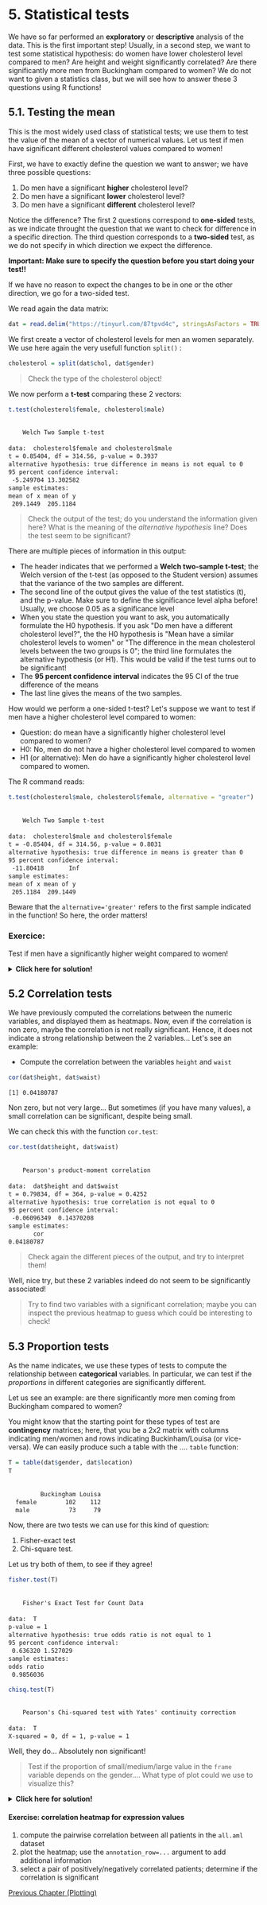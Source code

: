 # 5. Statistical tests

We have so far performed an **exploratory** or **descriptive** analysis of the data. This is the first important step! 
Usually, in a second step, we want to test some statistical hypothesis: do women have lower cholesterol level compared to men? Are height and weight significantly correlated? Are there significantly more men from Buckingham compared to women?
We do not want to given a statistics class, but we will see how to answer these 3 questions using R functions!


## 5.1. Testing the mean

This is the most widely used class of statistical tests; we use them to test the value of the mean of a vector of numerical values. Let us test if men have significant different cholesterol values compared to women!

First, we have to exactly define the question we want to answer; we have three possible questions:

1. Do men have a significant **higher** cholesterol level?
2. Do men have a significant **lower** cholesterol level?
3. Do men have a significant **different** cholesterol level?

Notice the difference? The first 2 questions correspond to **one-sided** tests, as we indicate throught the question that we want to check for difference in a specific direction. The third question corresponds to a **two-sided** test, as we do not specify in which direction we expect the difference. 

**Important: Make sure to specify the question before you start doing your test!!**

If we have no reason to expect the changes to be in one or the other direction, we go for a two-sided test.

We read again the data matrix:


```r
dat = read.delim("https://tinyurl.com/87tpvd4c", stringsAsFactors = TRUE)
```

We first create a vector of cholesterol levels for men an women separately. We use here again the very usefull function `split()` :


```r
cholesterol = split(dat$chol, dat$gender)
```

> Check the type of the cholesterol object!

We now perform a **t-test** comparing these 2 vectors:


```r
t.test(cholesterol$female, cholesterol$male)
```

```

	Welch Two Sample t-test

data:  cholesterol$female and cholesterol$male
t = 0.85404, df = 314.56, p-value = 0.3937
alternative hypothesis: true difference in means is not equal to 0
95 percent confidence interval:
 -5.249704 13.302582
sample estimates:
mean of x mean of y 
 209.1449  205.1184 
```

> Check the output of the test; do you understand the information given here?
> What is the meaning of the *alternative hypothesis* line?
> Does the test seem to be significant?



There are multiple pieces of information in this output:

* The header indicates that we performed a **Welch two-sample t-test**; the Welch version of the t-test (as opposed to the Student version) assumes that the variance of the two samples are different.
* The second line of the output gives the value of the test statistics (t), and the p-value. Make sure to define the significance level alpha before! Usually, we choose 0.05 as a significance level
* When you state the question you want to ask, you automatically formulate the H0 hypothesis. If you ask "Do men have a different cholesterol level?", the the H0 hypothesis is "Mean have a similar cholesterol levels to women" or "The difference in the mean cholesterol levels between the two groups is 0"; the third line formulates the alternative hypothesis (or H1). This would be valid if the test turns out to be significant!
* The **95 percent confidence interval** indicates the 95 CI of the true difference of the means
* The last line gives the means of the two samples.

How would we perform a one-sided t-test? Let's suppose we want to test if men have a higher cholesterol level compared to women:

* Question: do mean have a significantly higher cholesterol level compared to women?
* H0: No, men do not have a higher cholesterol level compared to women
* H1 (or alternative): Men do have a significantly higher cholesterol level compared to women.

The R command reads:


```r
t.test(cholesterol$male, cholesterol$female, alternative = "greater")
```

```

	Welch Two Sample t-test

data:  cholesterol$male and cholesterol$female
t = -0.85404, df = 314.56, p-value = 0.8031
alternative hypothesis: true difference in means is greater than 0
95 percent confidence interval:
 -11.80418       Inf
sample estimates:
mean of x mean of y 
 205.1184  209.1449 
```

Beware that the `alternative='greater'` refers to the first sample indicated in the function! So here, the order matters!

### Exercice: 

Test if men have a significantly higher weight compared to women!

<details>
<summary><b>Click here for solution!</b></summary>



```r
weights = split(dat$weight, dat$gender)
t.test(weights$male, weights$female, alternative = "greater")
```

Check again the corresponding violin plot!
</details> 
<p></p>


## 5.2 Correlation tests

We have previously computed the correlations between the numeric variables, and displayed them as heatmaps. Now, even if the correlation is non zero, maybe the correlation is not really significant. Hence, it does not indicate a strong relationship between the 2 variables... Let's see an example:

* Compute the correlation between the variables `height` and `waist`


```r
cor(dat$height, dat$waist)
```

```
[1] 0.04180787
```

Non zero, but not very large... But sometimes (if you have many values), a small correlation can be significant, despite being small.

We can check this with the function `cor.test`:


```r
cor.test(dat$height, dat$waist)
```

```

	Pearson's product-moment correlation

data:  dat$height and dat$waist
t = 0.79834, df = 364, p-value = 0.4252
alternative hypothesis: true correlation is not equal to 0
95 percent confidence interval:
 -0.06096349  0.14370208
sample estimates:
       cor 
0.04180787 
```

> Check again the different pieces of the output, and try to interpret them!

Well, nice  try, but these 2 variables indeed do not seem to be significantly associated!

> Try to find two variables with a significant correlation; maybe you can inspect the previous heatmap to guess which could be interesting to check!


## 5.3 Proportion tests

As the name indicates, we use these types of tests to compute the relationship between **categorical** variables. In particular, we can test if the *proportions* in different categories are significantly different.

Let us see an example: are there significantly more men coming from  Buckingham compared to women?

You might know that the starting point for these types of test are **contingency** matrices; here, that you be a 2x2 matrix with columns indicating men/women and rows indicating Buckinham/Louisa (or vice-versa). We can easily produce such a table with the .... `table` function:


```r
T = table(dat$gender, dat$location)
T
```

```
        
         Buckingham Louisa
  female        102    112
  male           73     79
```

Now, there are two tests we can use for this kind of question:

1. Fisher-exact test
2. Chi-square test.

Let us try both of them, to see if they agree!


```r
fisher.test(T)
```

```

	Fisher's Exact Test for Count Data

data:  T
p-value = 1
alternative hypothesis: true odds ratio is not equal to 1
95 percent confidence interval:
 0.636320 1.527029
sample estimates:
odds ratio 
 0.9856036 
```


```r
chisq.test(T)
```

```

	Pearson's Chi-squared test with Yates' continuity correction

data:  T
X-squared = 0, df = 1, p-value = 1
```

Well, they do... Absolutely non significant!


> Test if the proportion of small/medium/large value in the `frame` variable depends on the gender....
> What type of plot could we use to visualize this?

<details>
<summary><b>Click here for solution!</b></summary>


```r
## build the contigency table
T = table(dat$frame, dat$gender)

## perform test
chisq.test(T)
```

```

	Pearson's Chi-squared test

data:  T
X-squared = 19.199, df = 2, p-value = 6.777e-05
```

So there is a significant relations between gender and the frame variable! Hence the proportions are unequal!

We can try to do a **barplot** to visualize these differences, in particular a **stacked barplot**


```r
barplot(T)
```

![](05_test_files/figure-html/unnamed-chunk-12-1.png)<!-- -->

Nice, but we could choose nicer colors!


```r
library(RColorBrewer)
col.frame = brewer.pal(3, "Set1")
```


```r
barplot(T, col = col.frame)
```

![](05_test_files/figure-html/unnamed-chunk-14-1.png)<!-- -->

By the way, can we add a legend??


```r
barplot(T, col = col.frame)
legend("topright", legend = rownames(T), fill = col.frame)
```

![](05_test_files/figure-html/unnamed-chunk-15-1.png)<!-- -->

Nice!!

</details>
<p></p>


#### Exercise: correlation heatmap for expression values

1. compute the pairwise correlation between all patients in the `all.aml` dataset
2. plot the heatmap; use the `annotation_row=...` argument to add additional information
3. select a pair of positively/negatively correlated patients; determine if the correlation is significant

[Previous Chapter (Plotting)](./04_plotting.md)